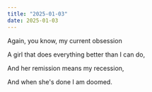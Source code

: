 ```yaml
---
title: "2025-01-03"
date: 2025-01-03
---
```

Again, you know, my current obsession

A girl that does everything better than I can do,

And her remission means my recession,

And when she's done I am doomed.

